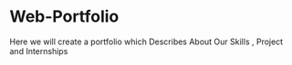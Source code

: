 # Web-Portfolio
Here we will create a portfolio which Describes About Our Skills , Project and Internships
